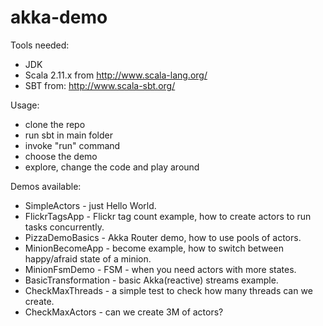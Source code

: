 # akka-demo

Tools needed:
- JDK
- Scala 2.11.x from http://www.scala-lang.org/
- SBT from: http://www.scala-sbt.org/

Usage:
- clone the repo
- run sbt in main folder
- invoke "run" command
- choose the demo
- explore, change the code and play around

Demos available: 
- SimpleActors - just Hello World.
- FlickrTagsApp - Flickr tag count example, how to create actors to run tasks concurrently.
- PizzaDemoBasics - Akka Router demo, how to use pools of actors.
- MinionBecomeApp - become example, how to switch between happy/afraid state of a minion.
- MinionFsmDemo - FSM - when you need actors with more states.
- BasicTransformation - basic Akka(reactive) streams example.
- CheckMaxThreads - a simple test to check how many threads can we create.
- CheckMaxActors - can we create 3M of actors?
